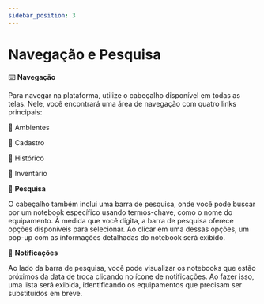```yaml
---
sidebar_position: 3
---
```


# Navegação e Pesquisa

⌨️ **Navegação**

Para navegar na plataforma, utilize o cabeçalho disponível em todas as telas. Nele, você encontrará uma área de navegação com quatro links principais:

🔗 Ambientes

🔗 Cadastro 

🔗 Histórico  

🔗 Inventário

🔎 **Pesquisa**

O cabeçalho também inclui uma barra de pesquisa, onde você pode buscar por um notebook específico usando termos-chave, como o nome do equipamento. À medida que você digita, a barra de pesquisa oferece opções disponíveis para selecionar. Ao clicar em uma dessas opções, um pop-up com as informações detalhadas do notebook será exibido.

🔔 **Notificações**

Ao lado da barra de pesquisa, você pode visualizar os notebooks que estão próximos da data de troca clicando no ícone de notificações. Ao fazer isso, uma lista será exibida, identificando os equipamentos que precisam ser substituídos em breve.